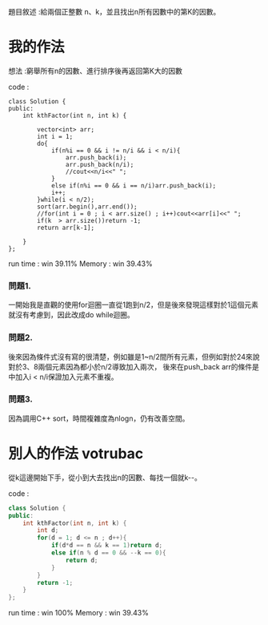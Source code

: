 題目敘述 :給兩個正整數 n、k，並且找出n所有因數中的第K的因數。

# 我的作法
想法 :窮舉所有n的因數、進行排序後再返回第K大的因數

code : 
```
class Solution {
public:
    int kthFactor(int n, int k) {

        vector<int> arr;
        int i = 1;
        do{
            if(n%i == 0 && i != n/i && i < n/i){
                arr.push_back(i);
                arr.push_back(n/i);
                //cout<<n/i<<" ";
            }
            else if(n%i == 0 && i == n/i)arr.push_back(i);
            i++;
        }while(i < n/2);
        sort(arr.begin(),arr.end());
        //for(int i = 0 ; i < arr.size() ; i++)cout<<arr[i]<<" ";
        if(k  > arr.size())return -1;
        return arr[k-1];
        
    }
};
```
run time : win 39.11%   Memory : win 39.43%
### 問題1.
一開始我是直觀的使用for迴圈一直從1跑到n/2，但是後來發現這樣對於1這個元素就沒有考慮到，因此改成do while迴圈。
 
### 問題2.
後來因為條件式沒有寫的很清楚，例如雖是1~n/2間所有元素，但例如對於24來說對於3、8兩個元素因為都小於n/2導致加入兩次，
後來在push_back arr的條件是中加入i < n/i保證加入元素不重複。

### 問題3.
因為調用C++ sort，時間複雜度為nlogn，仍有改善空間。

# 別人的作法 votrubac
從k這邊開始下手，從小到大去找出n的因數、每找一個就k--。

code : 
```c++
class Solution {
public:
    int kthFactor(int n, int k) {
        int d;
        for(d = 1; d <= n ; d++){
            if(d*d == n && k == 1)return d;
            else if(n % d == 0 && --k == 0){
                return d;
            }
        }
        return -1;
    }
};
```
run time : win 100%   Memory : win 39.43%





